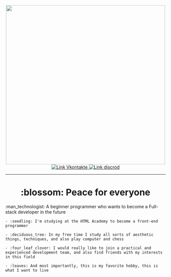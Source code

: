 <div id="header" align="center">
    <img src="https://n1s1.hsmedia.ru/ca/4f/5f/ca4f5f1ddb590b99f6d149ec7de5e619/500x195_0xac120002_8750934841540477179.gif" width="500">
    <div id="badges">
        <a href="https://vk.com/korsun112">
            <img src="https://img.shields.io/badge/VK-green?style=for-the-badge&logo=VK&logoColor=white" alt="Link Vkontakte">
        </a>
        <a href="https://discord.gg/jqFuwv96V6">
            <img src="https://img.shields.io/badge/Discord-green?style=for-the-badge&logo=Discord&logoColor=white" alt="Link discrod">
        </a>
    </div>
    <img src="https://komarev.com/ghpvc/?username=Korsun112&style=flat-square&color=green" alt=""/>
</div>

---

<h1 align="center"> :blossom: Peace for everyone </h1>

<p>:man_technologist: A beginner programmer who wants to become a Full-stack developer in the future</p>

<div id="text">

    - :seedling: I'm studying at the HTML Academy to become a front-end programmer

    - :deciduous_tree: In my free time I study all sorts of aesthetic things, techniques, and also play computer and chess

    - :four_leaf_clover: I would really like to join a practical and experienced development team, and also find friends with my interests in this field

    - :leaves: And most importantly, this is my favorite hobby, this is what I want to live
    
</div>